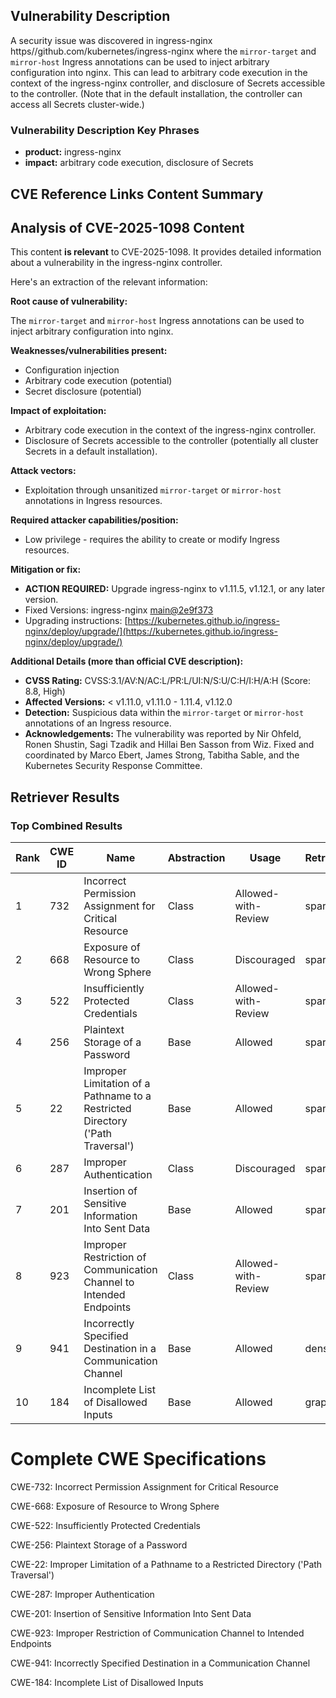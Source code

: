 ## Vulnerability Description
A security issue was discovered in ingress-nginx https//github.com/kubernetes/ingress-nginx where the `mirror-target` and `mirror-host` Ingress annotations can be used to inject arbitrary configuration into nginx. This can lead to arbitrary code execution in the context of the ingress-nginx controller, and disclosure of Secrets accessible to the controller. (Note that in the default installation, the controller can access all Secrets cluster-wide.)

### Vulnerability Description Key Phrases
- **product:** ingress-nginx
- **impact:** arbitrary code execution, disclosure of Secrets

## CVE Reference Links Content Summary
## Analysis of CVE-2025-1098 Content

This content **is relevant** to CVE-2025-1098. It provides detailed information about a vulnerability in the ingress-nginx controller.

Here's an extraction of the relevant information:

**Root cause of vulnerability:**

The `mirror-target` and `mirror-host` Ingress annotations can be used to inject arbitrary configuration into nginx.

**Weaknesses/vulnerabilities present:**

*   Configuration injection
*   Arbitrary code execution (potential)
*   Secret disclosure (potential)

**Impact of exploitation:**

*   Arbitrary code execution in the context of the ingress-nginx controller.
*   Disclosure of Secrets accessible to the controller (potentially all cluster Secrets in a default installation).

**Attack vectors:**

*   Exploitation through unsanitized `mirror-target` or `mirror-host` annotations in Ingress resources.

**Required attacker capabilities/position:**

*   Low privilege - requires the ability to create or modify Ingress resources.

**Mitigation or fix:**

*   **ACTION REQUIRED:** Upgrade ingress-nginx to v1.11.5, v1.12.1, or any later version.
*   Fixed Versions: ingress-nginx [main@2e9f373](https://github.com/kubernetes/ingress-nginx/pull/13068/commits/2e9f37380afb7853fa6daa1c3e6659550aadfd90)
*   Upgrading instructions: [https://kubernetes.github.io/ingress-nginx/deploy/upgrade/](https://kubernetes.github.io/ingress-nginx/deploy/upgrade/)

**Additional Details (more than official CVE description):**

*   **CVSS Rating:** CVSS:3.1/AV:N/AC:L/PR:L/UI:N/S:U/C:H/I:H/A:H (Score: 8.8, High)
*   **Affected Versions:** < v1.11.0, v1.11.0 - 1.11.4, v1.12.0
*   **Detection:** Suspicious data within the `mirror-target` or `mirror-host` annotations of an Ingress resource.
*   **Acknowledgements:**  The vulnerability was reported by Nir Ohfeld, Ronen Shustin, Sagi Tzadik and Hillai Ben Sasson from Wiz. Fixed and coordinated by Marco Ebert, James Strong, Tabitha Sable, and the Kubernetes Security Response Committee.

## Retriever Results

### Top Combined Results

| Rank | CWE ID | Name | Abstraction | Usage  | Retrievers | Individual Scores |
|------|--------|------|-------------|-------|------------|-------------------|
| 1 | 732 | Incorrect Permission Assignment for Critical Resource | Class | Allowed-with-Review | sparse | 0.135 |
| 2 | 668 | Exposure of Resource to Wrong Sphere | Class | Discouraged | sparse | 0.132 |
| 3 | 522 | Insufficiently Protected Credentials | Class | Allowed-with-Review | sparse | 0.130 |
| 4 | 256 | Plaintext Storage of a Password | Base | Allowed | sparse | 0.130 |
| 5 | 22 | Improper Limitation of a Pathname to a Restricted Directory ('Path Traversal') | Base | Allowed | sparse | 0.129 |
| 6 | 287 | Improper Authentication | Class | Discouraged | sparse | 0.125 |
| 7 | 201 | Insertion of Sensitive Information Into Sent Data | Base | Allowed | sparse | 0.124 |
| 8 | 923 | Improper Restriction of Communication Channel to Intended Endpoints | Class | Allowed-with-Review | sparse | 0.124 |
| 9 | 941 | Incorrectly Specified Destination in a Communication Channel | Base | Allowed | dense | 0.509 |
| 10 | 184 | Incomplete List of Disallowed Inputs | Base | Allowed | graph | 0.002 |



# Complete CWE Specifications

CWE-732: Incorrect Permission Assignment for Critical Resource

CWE-668: Exposure of Resource to Wrong Sphere

CWE-522: Insufficiently Protected Credentials

CWE-256: Plaintext Storage of a Password

CWE-22: Improper Limitation of a Pathname to a Restricted Directory ('Path Traversal')

CWE-287: Improper Authentication

CWE-201: Insertion of Sensitive Information Into Sent Data

CWE-923: Improper Restriction of Communication Channel to Intended Endpoints

CWE-941: Incorrectly Specified Destination in a Communication Channel

CWE-184: Incomplete List of Disallowed Inputs
